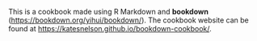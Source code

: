 This is a cookbook made using R Markdown and **bookdown** (https://bookdown.org/yihui/bookdown/). The cookbook website can be found at https://katesnelson.github.io/bookdown-cookbook/.
